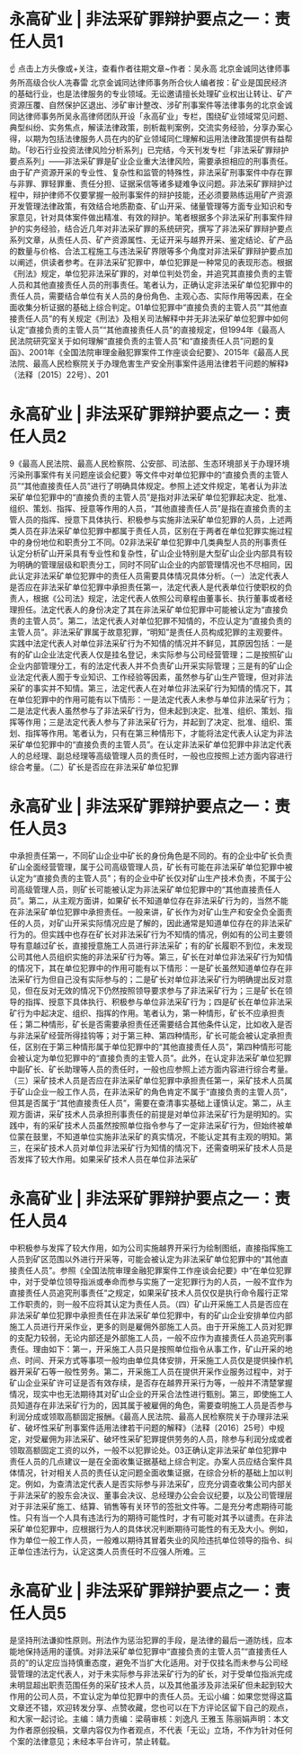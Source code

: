 # 永高矿业 | 非法采矿罪辩护要点之一：责任人员1

☝ 点击上方头像或+关注，查看作者往期文章~作者：吴永高 北京金诚同达律师事务所高级合伙人冼春雷 北京金诚同达律师事务所合伙人编者按：矿业是国民经济的基础行业，也是法律服务的专业领域。无讼邀请擅长处理矿业权出让转让、矿产资源压覆、自然保护区退出、涉矿审计整改、涉矿刑事案件等法律事务的北京金诚同达律师事务所吴永高律师团队开设「永高矿业」专栏，围绕矿业领域常见问题、典型纠纷、实务焦点，解读法律政策，剖析裁判案例，交流实务经验，分享办案心得，以期为包括法律服务人员在内的矿业领域同仁理解和运用法律政策提供有益帮助。「砂石行业投资法律风险分析系列」已完结，今天刊发专栏「非法采矿罪辩护要点系列」——非法采矿罪是矿业企业重大法律风险，需要承担相应的刑事责任。由于矿产资源开采的专业性、复杂性和监管的特殊性，非法采矿刑事案件中存在罪与非罪、罪轻罪重、责任分担、证据采信等诸多疑难争议问题。非法采矿罪辩护过程中，辩护律师不仅要掌握一般刑事案件的辩护技能，还必须要熟练运用矿产资源开发管理法律政策，有效结合地质勘查、矿山开采、储量管理等方面专业知识和专家意见，针对具体案件做出精准、有效的辩护。笔者根据多个非法采矿刑事案件辩护的实务经验，结合近几年对非法采矿罪的系统研究，撰写了非法采矿罪辩护要点系列文章，从责任人员、矿产资源属性、无证开采与越界开采、鉴定结论、矿产品的数量与价格、合法工程施工与违法采矿界限等多个角度对非法采矿罪辩护要点加以阐述，供读者参考。在非法采矿犯罪中，单位犯罪是一种常见的表现形态。根据《刑法》规定，单位犯非法采矿罪的，对单位判处罚金，并追究其直接负责的主管人员和其他直接责任人员的刑事责任。笔者认为，正确认定非法采矿单位犯罪中的责任人员，需要结合单位有关人员的身份角色、主观心态、实际作用等因素，在全面收集分析证据的基础上综合判定。01单位犯罪中“直接负责的主管人员”“其他直接责任人员”的有关规定《刑法》及相关司法解释中并无非法采矿单位犯罪中如何认定“直接负责的主管人员”“其他直接责任人员”的直接规定，但1994年《最高人民法院研究室关于如何理解“直接负责的主管人员”和“直接责任人员”问题的复函》、2001年《全国法院审理金融犯罪案件工作座谈会纪要》、2015年《最高人民法院、最高人民检察院关于办理危害生产安全刑事案件适用法律若干问题的解释》（法释〔2015〕22号）、201

# 永高矿业 | 非法采矿罪辩护要点之一：责任人员2

9《最高人民法院、最高人民检察院、公安部、司法部、生态环境部关于办理环境污染刑事案件有关问题座谈会纪要》等文件中对单位犯罪中的“直接负责的主管人员”“其他直接责任人员”进行了明确具体规定。参照上述文件规定，笔者认为非法采矿单位犯罪中的“直接负责的主管人员”是指对非法采矿单位犯罪起决定、批准、组织、策划、指挥、授意等作用的人员，“其他直接责任人员”是指在直接负责的主管人员的指挥、授意下具体执行、积极参与实施非法采矿单位犯罪的人员，上述两类人员在非法采矿单位犯罪中都属于责任人员，区别在于两者在单位犯罪实施过程中的身份地位和职责分工不同。02非法采矿单位犯罪中几类典型人员的刑事责任认定分析矿山开采具有专业性和复杂性，矿山企业特别是大型矿山企业内部具有较为明确的管理层级和职责分工，同时不同矿山企业的内部管理情况也不尽相同，因此认定非法采矿单位犯罪中的责任人员需要具体情况具体分析。（一）法定代表人是否应在非法采矿单位犯罪中承担责任第一，法定代表人是代表单位行使职权的负责人，根据《公司法》规定，法定代表人依照公司章程由董事长、执行董事或者经理担任。法定代表人的身份决定了其在非法采矿单位犯罪中可能被认定为“直接负责的主管人员”。第二，法定代表人对单位犯罪不知情的，不应认定为“直接负责的主管人员”。非法采矿罪属于故意犯罪，“明知”是责任人员构成犯罪的主观要件。实践中法定代表人对单位非法采矿行为不知情的情况并不鲜见，其原因包括：一是有的矿山企业法定代表人仅是挂名登记，未实际参与公司经营管理；二是按照矿山企业内部管理分工，有的法定代表人并不负责矿山开采实际管理；三是有的矿山企业法定代表人囿于专业知识、工作经验等因素，虽然参与矿山生产管理，但对非法采矿的事实并不知情。第三，法定代表人在对单位非法采矿行为知情的情况下，其在单位犯罪中的作用可能有以下情形：一是法定代表人未参与单位非法采矿行为；二是法定代表人虽然参与了非法采矿行为，但未起到决定、批准、组织、策划、指挥等作用；三是法定代表人参与了非法采矿行为，并起到了决定、批准、组织、策划、指挥等作用。笔者认为，只有在第三种情形下，才能将法定代表人认定为非法采矿单位犯罪中的“直接负责的主管人员”。在认定非法采矿单位犯罪中非法定代表人的总经理、副总经理等高级管理人员的责任时，一般也应按照上述方面内容进行综合考量。（二）矿长是否应在非法采矿单位犯罪

# 永高矿业 | 非法采矿罪辩护要点之一：责任人员3

中承担责任第一，不同矿山企业中矿长的身份角色是不同的。有的企业中矿长负责矿山全面经营管理，属于公司高级管理人员，矿长有可能在非法采矿单位犯罪中被认定为“直接负责的主管人员”；有的企业中矿长仅对矿山生产技术负责，不属于公司高级管理人员，则矿长可能被认定为非法采矿单位犯罪中的“其他直接责任人员”。第二，从主观方面讲，如果矿长不知道单位存在非法采矿行为的，当然不能在非法采矿单位犯罪中承担责任。一般来讲，矿长作为对矿山生产和安全负全面责任的人员，对矿山开采实际情况应是了解的，因此通常是知道单位存在的非法采矿行为的。但实践中也存在矿长对非法采矿行为不知情的情况，例如有的公司主要领导有意越过矿长，直接授意施工人员进行非法采矿；有的矿长履职不到位，未发现公司其他人员组织实施的非法采矿行为等。第三，矿长在对单位非法采矿行为知情的情况下，其在单位犯罪中的作用可能有以下情形：一是矿长虽然知道单位存在非法采矿行为但自己没有实际参与的；二是矿长对单位非法采矿行为明确提出反对意见，但在反对无效的情况下仍然按照领导要求参与了非法采矿行为；三是矿长在领导的指挥、授意下具体执行、积极参与单位非法采矿行为；四是矿长在单位非法采矿行为中起决定、组织、指挥的作用。笔者认为，第一种情形，矿长不应承担责任；第二种情形，矿长是否需要承担责任还需要结合其他条件认定，比如收入是否与非法采矿经营所得挂钩等；对于第三种、第四种情形，矿长可能会被认定承担责任，区别在于第三种情形属于单位犯罪中的“其他直接责任人员”，第四种情形可能会被认定为单位犯罪中的“直接负责的主管人员”。此外，在认定非法采矿单位犯罪中副矿长、矿长助理等人员的责任时，一般也应参照上述方面内容进行综合考量。 （三）采矿技术人员是否应在非法采矿单位犯罪中承担责任第一，采矿技术人员属于矿山企业一般工作人员，在非法采矿的角色肯定不属于“直接负责的主管人员”，但其是否属于“其他直接责任人员”，需要在查清事实基础上谨慎认定。第二，从主观方面讲，采矿技术人员承担刑事责任的前提是对单位非法采矿行为是明知的。实践中，有的采矿技术人员虽然按照单位指令参与了一定非法采矿行为，但始终被单位蒙在鼓里，不知道单位实施非法采矿的真实情况，不能认定其有主观的明知。第三，在采矿技术人员对单位非法采矿行为知情的情况下，还需查明采矿技术人员是否发挥了较大作用。如果采矿技术人员在单位非法采矿

# 永高矿业 | 非法采矿罪辩护要点之一：责任人员4

中积极参与发挥了较大作用，如为公司实施越界开采行为绘制图纸，直接指挥施工人员到矿区范围以外进行开采等，可能会被认定为非法采矿单位犯罪中的“其他直接责任人员”。参照《全国法院审理金融犯罪案件工作座谈会纪要》中“在单位犯罪中，对于受单位领导指派或奉命而参与实施了一定犯罪行为的人员，一般不宜作为直接责任人员追究刑事责任”之规定，如果采矿技术人员仅仅是执行命令履行正常工作职责的，则一般不应将其认定为责任人员。（四）矿山开采施工人员是否应在非法采矿单位犯罪中承担责任在非法采矿单位犯罪中，有的矿山企业安排单位内部施工人员进行开采作业，更多的则是雇佣外部施工人员。由于开采施工人员对犯罪的支配力较弱，无论内部还是外部施工人员，一般不应作为直接责任人员追究刑事责任。理由如下：第一，开采施工人员只是按照单位指令从事工作，矿山开采的地点、时间、开采方式等事项一般均由单位具体安排，开采施工人员仅是提供操作机器开采矿石等一般性劳务。第二，开采施工人员在提供开采作业服务过程中，对于矿山企业采矿许可证是否有效存续，是否存在越界开采行为等，一般并不清楚掌握情况，现实中也无法期待其对矿山企业的开采合法性进行甄别。第三，即使施工人员知道存在非法采矿行为的，因其属于被雇佣的角色，需要查明施工人员是否参与利润分成或领取高额固定报酬。《最高人民法院、最高人民检察院关于办理非法采矿、破坏性采矿刑事案件适用法律若干问题的解释》（法释〔2016〕25号）中规定，对受雇佣为非法采矿、破坏性采矿犯罪提供劳务的人员，除参与利润分成或者领取高额固定工资的以外，一般不以犯罪论处。03正确认定非法采矿单位犯罪中责任人员的几点建议一是在全面收集证据基础上综合判定。办案人员应结合案件具体情况，针对相关人员的责任认定问题全面收集证据，在综合分析的基础上加以判定。例如，为查清法定代表人是否实际参与非法采矿，应充分调查收集公司内部关于非法采矿的股东会决议、董事会决议、总经理办公会会议纪要，以及公司管理层对于非法采矿施工、结算、销售等有关环节的签批文件等。二是充分考虑期待可能性。只有当一个人具有违法行为的期待可能性时，才有可能对其予以谴责。在非法采矿单位犯罪中，应根据行为人的具体状况判断期待可能性的有无及大小。例如，作为单位一般工作人员，一般难以期待其冒着失业的风险违抗单位领导的指令、纠正单位违法行为，认定这类人员责任时不应强人所难。三

# 永高矿业 | 非法采矿罪辩护要点之一：责任人员5

是坚持刑法谦抑性原则。刑法作为惩治犯罪的手段，是法律的最后一道防线，应本能地保持适用的谨慎。对非法采矿单位犯罪中“直接负责的主管人员”“直接责任人员的”的认定应当持慎重态度，避免不当扩大化适用。对于仅挂名而未参与公司经营管理的法定代表人，对于未实际参与非法采矿行为的矿长，对于受单位指派完成未明显超出职责范围任务的采矿技术人员，以及其他虽涉及非法采矿但未起到较大作用的公司人员，不宜认定为单位犯罪中的责任人员。无讼小编：如果您觉得这篇文章还不错，欢迎转发分享、点赞收藏，您也可以在下方评论区留下自己的观点，和大家一起讨论。主编：靖力责编：梁萌审核：刘逸凡 王雅玉 陈丽娟声明：本文为作者原创投稿，文章内容仅为作者观点，不代表「无讼」立场，不作为针对任何个案的法律意见；未经本平台许可，禁止转载。

